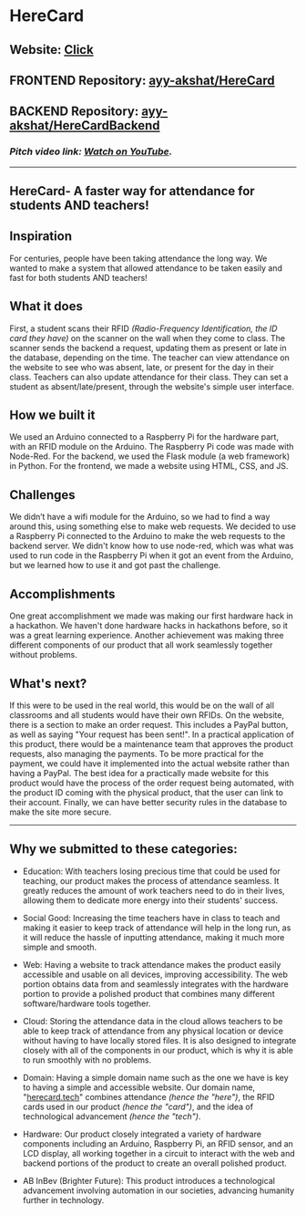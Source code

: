 # HereCard

## Website: [Click](https://herecard.tech/)
## FRONTEND Repository: [ayy-akshat/HereCard](https://github.com/ayy-akshat/HereCard)
## BACKEND Repository: [ayy-akshat/HereCardBackend](https://github.com/ayy-akshat/HereCardBackend)

### *Pitch video link: [Watch on YouTube](https://youtu.be/3yAkVwxWdqA).*

---

## HereCard- A faster way for attendance for students AND teachers!

## Inspiration
For centuries, people have been taking attendance the long way.
We wanted to make a system that allowed attendance to be taken easily and fast for both students AND teachers!

## What it does
First, a student scans their RFID *(Radio-Frequency Identification, the ID card they have)* on the scanner on the wall when they come to class.
The scanner sends the backend a request, updating them as present or late in the database, depending on the time.
The teacher can view attendance on the website to see who was absent, late, or present for the day in their class.
Teachers can also update attendance for their class. They can set a student as absent/late/present, through the website's simple user interface.

## How we built it
We used an Arduino connected to a Raspberry Pi for the hardware part, with an RFID module on the Arduino.
The Raspberry Pi code was made with Node-Red. For the backend, we used the Flask module (a web framework) in Python.
For the frontend, we made a website using HTML, CSS, and JS.

## Challenges
We didn’t have a wifi module for the Arduino, so we had to find a way around this, using something else to make web requests.
We decided to use a Raspberry Pi connected to the Arduino to make the web requests to the backend server.
We didn't know how to use node-red, which was what was used to run code in the Raspberry Pi when it got an event from the Arduino, but we learned how to use it and got past the challenge.

## Accomplishments
One great accomplishment we made was making our first hardware hack in a hackathon.
We haven't done hardware hacks in hackathons before, so it was a great learning experience.
Another achievement was making three different components of our product that all work seamlessly together without problems.


## What's next?
If this were to be used in the real world, this would be on the wall of all classrooms and all students would have their own RFIDs.
On the website, there is a section to make an order request. This includes a PayPal button, as well as saying "Your request has been sent!".
In a practical application of this product, there would be a maintenance team that approves the product requests, also managing the payments.
To be more practical for the payment, we could have it implemented into the actual website rather than having a PayPal.
The best idea for a practically made website for this product would have the process of the order request being automated, with the product ID coming with the physical product, that the user can link to their account.
Finally, we can have better security rules in the database to make the site more secure.

---

## Why we submitted to these categories:

* Education: With teachers losing precious time that could be used for teaching, our product makes the process of attendance seamless. It greatly reduces the amount of work teachers need to do in their lives, allowing them to dedicate more energy into their students' success.

* Social Good: Increasing the time teachers have in class to teach and making it easier to keep track of attendance will help in the long run, as it will reduce the hassle of inputting attendance, making it much more simple and smooth.

* Web: Having a website to track attendance makes the product easily accessible and usable on all devices, improving accessibility. The web portion obtains data from and seamlessly integrates with the hardware portion to provide a polished product that combines many different software/hardware tools together.

* Cloud: Storing the attendance data in the cloud allows teachers to be able to keep track of attendance from any physical location or device without having to have locally stored files. It is also designed to integrate closely with all of the components in our product, which is why it is able to run smoothly with no problems.

* Domain: Having a simple domain name such as the one we have is key to having a simple and accessible website. Our domain name, "[herecard.tech](herecard.tech)" combines attendance *(hence the "here")*, the RFID cards used in our product *(hence the "card")*, and the idea of technological advancement *(hence the "tech")*.

* Hardware: Our product closely integrated a variety of hardware components including an Arduino, Raspberry Pi, an RFID sensor, and an LCD display, all working together in a circuit to interact with the web and backend portions of the product to create an overall polished product.

* AB InBev (Brighter Future): This product introduces a technological advancement involving automation in our societies, advancing humanity further in technology.
